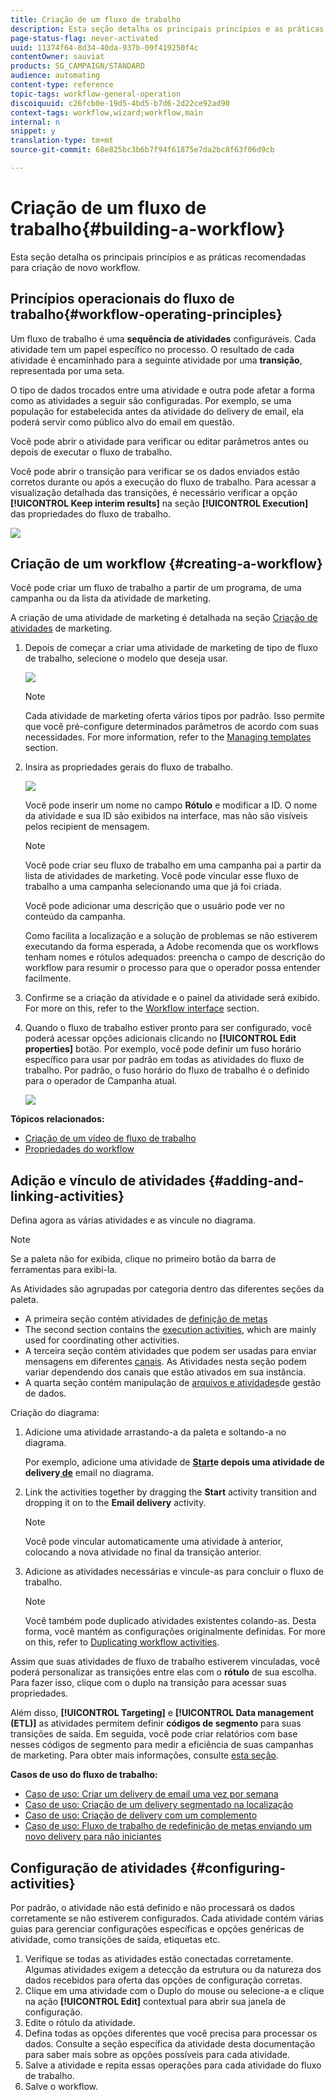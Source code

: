```yaml
---
title: Criação de um fluxo de trabalho
description: Esta seção detalha os principais princípios e as práticas recomendadas para criação de novo workflow.
page-status-flag: never-activated
uuid: 11374f64-8d34-40da-937b-09f419250f4c
contentOwner: sauviat
products: SG_CAMPAIGN/STANDARD
audience: automating
content-type: reference
topic-tags: workflow-general-operation
discoiquuid: c26fcb0e-19d5-4bd5-b7d6-2d22ce92ad90
context-tags: workflow,wizard;workflow,main
internal: n
snippet: y
translation-type: tm+mt
source-git-commit: 68e825bc3b6b7f94f61875e7da2bc8f63f06d9cb

---
```



# Criação de um fluxo de trabalho{#building-a-workflow}

Esta seção detalha os principais princípios e as práticas recomendadas para criação de novo workflow.

## Princípios operacionais do fluxo de trabalho{#workflow-operating-principles}

Um fluxo de trabalho é uma **sequência de atividades** configuráveis. Cada atividade tem um papel específico no processo. O resultado de cada atividade é encaminhado para a seguinte atividade por uma **transição**, representada por uma seta.

O tipo de dados trocados entre uma atividade e outra pode afetar a forma como as atividades a seguir são configuradas. Por exemplo, se uma população for estabelecida antes da atividade do delivery de email, ela poderá servir como público alvo do email em questão.

Você pode abrir o atividade para verificar ou editar parâmetros antes ou depois de executar o fluxo de trabalho.

Você pode abrir o transição para verificar se os dados enviados estão corretos durante ou após a execução do fluxo de trabalho. Para acessar a visualização detalhada das transições, é necessário verificar a opção **[!UICONTROL Keep interim results]** na seção **[!UICONTROL Execution]** das propriedades do fluxo de trabalho.

![](assets/workflow_overview.png)


## Criação de um workflow {#creating-a-workflow}

Você pode criar um fluxo de trabalho a partir de um programa, de uma campanha ou da lista da atividade de marketing.

A criação de uma atividade de marketing é detalhada na seção [Criação de atividades](../../start/using/marketing-activities.md#creating-a-marketing-activity) de marketing.

1. Depois de começar a criar uma atividade de marketing de tipo de fluxo de trabalho, selecione o modelo que deseja usar.

   ![](assets/workflow_creation_1.png)

   >[!NOTE]
   >
   >Cada atividade de marketing oferta vários tipos por padrão. Isso permite que você pré-configure determinados parâmetros de acordo com suas necessidades. For more information, refer to the [Managing templates](../../start/using/marketing-activity-templates.md) section.

1. Insira as propriedades gerais do fluxo de trabalho.

   ![](assets/workflow_creation_2.png)

   Você pode inserir um nome no campo **Rótulo** e modificar a ID. O nome da atividade e sua ID são exibidos na interface, mas não são visíveis pelos recipient de mensagem.

   >[!NOTE]
   >
   >Você pode criar seu fluxo de trabalho em uma campanha pai a partir da lista de atividades de marketing. Você pode vincular esse fluxo de trabalho a uma campanha selecionando uma que já foi criada.

   Você pode adicionar uma descrição que o usuário pode ver no conteúdo da campanha.

   Como facilita a localização e a solução de problemas se não estiverem executando da forma esperada, a Adobe recomenda que os workflows tenham nomes e rótulos adequados: preencha o campo de descrição do workflow para resumir o processo para que o operador possa entender facilmente.

1. Confirme se a criação da atividade e o painel da atividade será exibido. For more on this, refer to the [Workflow interface](../../automating/using/workflow-interface.md) section.

1. Quando o fluxo de trabalho estiver pronto para ser configurado, você poderá acessar opções adicionais clicando no **[!UICONTROL Edit properties]** botão. Por exemplo, você pode definir um fuso horário específico para usar por padrão em todas as atividades do fluxo de trabalho. Por padrão, o fuso horário do fluxo de trabalho é o definido para o operador de Campanha atual.

   ![](assets/workflow_properties.png)

**Tópicos relacionados:**

* [Criação de um vídeo de fluxo de trabalho](https://docs.adobe.com/content/help/en/campaign-standard/using/managing-processes-and-data/workflow-general-operation/building-a-workflow.html)
* [Propriedades do workflow](../../automating/using/executing-a-workflow.md#workflow-properties)

## Adição e vínculo de atividades {#adding-and-linking-activities}

Defina agora as várias atividades e as vincule no diagrama.

>[!NOTE]
>
>Se a paleta não for exibida, clique no primeiro botão da barra de ferramentas para exibi-la.

As Atividades são agrupadas por categoria dentro das diferentes seções da paleta.

* A primeira seção contém atividades de [definição de metas](../../automating/using/about-targeting-activities.md)
* The second section contains the [execution activities](../../automating/using/about-execution-activities.md), which are mainly used for coordinating other activities.
* A terceira seção contém atividades que podem ser usadas para enviar mensagens em diferentes [canais](../../automating/using/about-channel-activities.md). As Atividades nesta seção podem variar dependendo dos canais que estão ativados em sua instância.
* A quarta seção contém manipulação de [arquivos e atividades](../../automating/using/about-data-management-activities.md)de gestão de dados.

Criação do diagrama:

1. Adicione uma atividade arrastando-a da paleta e soltando-a no diagrama.

   Por exemplo, adicione uma atividade de **[Start](../../automating/using/start-and-end.md)**e depois uma atividade de delivery**[ de](../../automating/using/email-delivery.md)** email no diagrama.

1. Link the activities together by dragging the **Start** activity transition and dropping it on to the **Email delivery** activity.

   >[!NOTE]
   >
   >Você pode vincular automaticamente uma atividade à anterior, colocando a nova atividade no final da transição anterior.

1. Adicione as atividades necessárias e vincule-as para concluir o fluxo de trabalho.

   >[!NOTE]
   >
   >Você também pode duplicado atividades existentes colando-as. Desta forma, você mantém as configurações originalmente definidas. For more on this, refer to [Duplicating workflow activities](../../automating/using/workflow-interface.md#duplicating-workflow-activities).

Assim que suas atividades de fluxo de trabalho estiverem vinculadas, você poderá personalizar as transições entre elas com o **rótulo** de sua escolha. Para fazer isso, clique com o duplo na transição para acessar suas propriedades.

Além disso, **[!UICONTROL Targeting]** e **[!UICONTROL Data management (ETL)]** as atividades permitem definir **códigos de segmento** para suas transições de saída. Em seguida, você pode criar relatórios com base nesses códigos de segmento para medir a eficiência de suas campanhas de marketing. Para obter mais informações, consulte [esta seção](../../reporting/using/creating-a-report-workflow-segment.md).

**Casos de uso do fluxo de trabalho:**

* [Caso de uso: Criar um delivery de email uma vez por semana](../../automating/using/workflow-weekly-offer.md)
* [Caso de uso: Criação de um delivery segmentado na localização](../../automating/using/workflow-segmentation-location.md)
* [Caso de uso: Criação de delivery com um complemento](../../automating/using/workflow-created-query-with-complement.md)
* [Caso de uso: Fluxo de trabalho de redefinição de metas enviando um novo delivery para não iniciantes](../../automating/using/workflow-cross-channel-retargeting.md)

## Configuração de atividades {#configuring-activities}

Por padrão, o atividade não está definido e não processará os dados corretamente se não estiverem configurados. Cada atividade contém várias guias para gerenciar configurações específicas e opções genéricas de atividade, como transições de saída, etiquetas etc.

1. Verifique se todas as atividades estão conectadas corretamente. Algumas atividades exigem a detecção da estrutura ou da natureza dos dados recebidos para oferta das opções de configuração corretas.
1. Clique em uma atividade com o Duplo do mouse ou selecione-a e clique na ação **[!UICONTROL Edit]** contextual para abrir sua janela de configuração.
1. Edite o rótulo da atividade.
1. Defina todas as opções diferentes que você precisa para processar os dados. Consulte a seção específica da atividade desta documentação para saber mais sobre as opções possíveis para cada atividade.
1. Salve a atividade e repita essas operações para cada atividade do fluxo de trabalho.
1. Salve o workflow.
